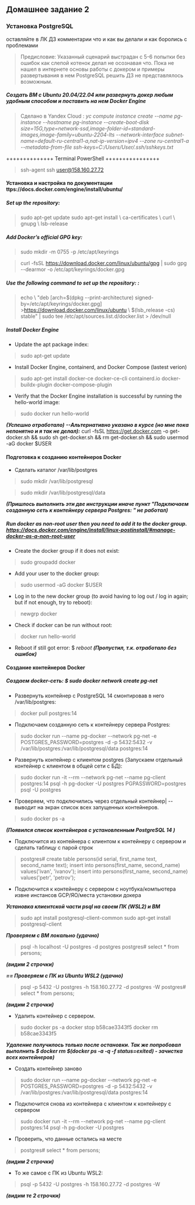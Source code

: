 ##  Домашнее задание 2
###  Установка PostgreSQL

оставляйте в ЛК ДЗ комментарии что и как вы делали и как боролись с проблемами

> Предисловие: Указанный сценарий выстрадан с 5-6 попытки без ошибок как слепой котенок делал не осознавая что. Пока не нашел в интернете основы работы с докером и примеры развертывания в нем PostgreSQL решить ДЗ не представлялось возможным.

  

##### Создать ВМ с Ubuntu 20.04/22.04 или развернуть докер любым удобным способом и поставить на нем Docker Engine
> Сделано в Yandex Cloud :
> _yc compute instance create --name pg-instance --hostname pg-instance --create-boot-disk size=15G,type=network-ssd,image-folder-id=standard-images,image-family=ubuntu-2204-lts --network-interface subnet-name=default-ru-central1-a,nat-ip-version=ipv4 --zone ru-central1-a --metadata-from-file ssh-keys=C:/Users/User/.ssh/sshkeys.txt_

  

++++++++++++++ Terminal PowerShell ++++++++++++++++

>ssh-agent
>ssh user@158.160.27.72

#### Установка и настройка по документации ttps://docs.docker.com/engine/install/ubuntu/
#####  Set up the repository:

>sudo apt-get update
>sudo apt-get install \\
	ca-certificates \\
	curl \\
	gnupg \\
	lsb-release

#####  Add Docker’s official GPG key:
>sudo mkdir -m 0755 -p /etc/apt/keyrings

>curl -fsSL https://download.docker.com/linux/ubuntu/gpg | sudo gpg --dearmor -o /etc/apt/keyrings/docker.gpg

#####  Use the following command to set up the repository: :

>echo \\
>"deb [arch=$(dpkg --print-architecture) signed-by=/etc/apt/keyrings/docker.gpg] >https://download.docker.com/linux/ubuntu \\
>$(lsb_release -cs) stable" | sudo tee /etc/apt/sources.list.d/docker.list > /dev/null

  

#####  Install Docker Engine
- Update the apt package index:
>sudo apt-get update
- Install Docker Engine, containerd, and Docker Compose (lastest verion)
>sudo apt-get install docker-ce docker-ce-cli containerd.io docker-buildx-plugin docker-compose-plugin

- Verify that the Docker Engine installation is successful by running the hello-world image:
>sudo docker run hello-world

***(Успешно отработало)***
***--Альтернативно указано в курсе (но мне пока непонятно и я так не делал):*** curl -fsSL https://get.docker.com -o get-docker.sh && sudo sh get-docker.sh && rm get-docker.sh && sudo usermod -aG docker $USER

  
#### Подготовка к созданию контейнеров Docker

- Сделать каталог /var/lib/postgres
>sudo mkdir /var/lib/postgresql

>sudo mkdir /var/lib/postgresql/data

***(Пришлось выполнить эти две инструкции иначе пункт "Подключаем созданную сеть к контейнеру сервера Postgres: " не работал)***

  

#####  Run docker as non-root user then you need to add it to the docker group. https://docs.docker.com/engine/install/linux-postinstall/#manage-docker-as-a-non-root-user

- Create the docker group if it does not exist: 
> sudo groupadd docker
- Add your user to the docker group:
>sudo usermod -aG docker $USER
- Log in to the new docker group (to avoid having to log out / log in again; but if not enough, try to reboot):
>newgrp docker
- Check if docker can be run without root: 
>docker run hello-world

- Reboot if still got error: $ _reboot_ ***(Пропустил, т.к. отработало без ошибок)***

#### Создание контейнеров Docker 
##### Создаем docker-сеть: $ _sudo docker network create pg-net_
- Развернуть контейнер с PostgreSQL 14 смонтировав в него /var/lib/postgres:  
>docker pull postgres:14
- Подключаем созданную сеть к контейнеру сервера Postgres:
>sudo docker run --name pg-docker --network pg-net -e POSTGRES_PASSWORD=postgres -d -p 5432:5432 -v /var/lib/postgres:/var/lib/postgresql/data postgres:14
 - Развернуть контейнер с клиентом postgres (Запускаем отдельный контейнер с клиентом в общей сети с БД):
>sudo docker run -it --rm --network pg-net --name pg-client postgres:14 psql -h pg-docker -U postgres PGPASSWORD=postgres psql -U postgres
- Проверяем, что подключились через отдельный контейнер|  -- выводит на экран список всех запущенных контейнеров.
>sudo docker ps -a

***(Появился список контейнеров с установленным PostgreSQL 14  )***
- Подключится из контейнера с клиентом к контейнеру с сервером и сделать таблицу с парой строк
>postgres#
>create table persons(id serial, first_name text, second_name text); 
>insert into persons(first_name, second_name) values('ivan', 'ivanov'); 
>insert into persons(first_name, second_name) values('petr', 'petrov');

- Подключится к контейнеру с сервером с ноутбука/компьютера извне инстансов GCP/ЯО/места установки докера

***Установка клиентской части psql на своем ПК (WSL2) и ВМ***
>sudo apt install postgresql-client-common
>sudo apt-get install postgresql-client

***Проверяем с ВМ локально (удачно)***
>psql -h localhost -U postgres -d postgres
>postgres#
>select * from persons;

***(видим 2 строчки)***

***== Проверяем с ПК из Ubuntu WSL2 (удачно)***
>psql -p 5432 -U postgres -h 158.160.27.72 -d postgres -W
>postgres#
>select * from persons;

***(видим 2 строчки)***

- Удалить контейнер с сервером.
>sudo docker ps -a
>docker stop b58cae3343f5
>docker rm b58cae3343f5

***Удаление получилось только после остановки. Так же попробовал  выполнить $ docker rm $(docker ps -a -q -f status=exited) - зачистка всех контейнеров)***

- Создать контейнер заново
>sudo docker run --name pg-docker --network pg-net -e POSTGRES_PASSWORD=postgres -d -p 5432:5432 -v /var/lib/postgres:/var/lib/postgresql/data postgres:14
- Подключится снова из контейнера с клиентом к контейнеру с сервером
>sudo docker run -it --rm --network pg-net --name pg-client postgres:14 psql -h pg-docker -U postgres
- Проверить, что данные остались на месте
>postgres#
>select * from persons;

***(видим 2 строчки)***
- То же самое с ПК из Ubuntu WSL2:
>psql -p 5432 -U postgres -h 158.160.27.72 -d postgres -W

***(видим те 2 строчки)***
<!--stackedit_data:
eyJoaXN0b3J5IjpbODU0MjMzNjE2XX0=
-->
